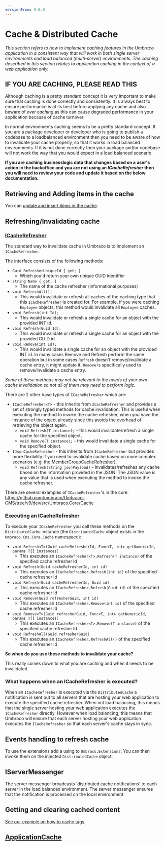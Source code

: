 ```yaml
---
versionFrom: 9.0.0
---
```


# Cache & Distributed Cache

_This section refers to how to implement caching features in the Umbraco application in a consistent way that will work in both single server environments and load balanced (multi-server) environments. The caching described in this section relates to application caching in the context of a web application only._

## IF YOU ARE CACHING, PLEASE READ THIS

Although caching is a pretty standard concept it is very important to make sure that caching is done correctly and consistently. It is always best to ensure performance is at its best before applying any cache and also beware of *over caching* as this can cause degraded performance in your application because of cache turnover.

In normal environments caching seems to be a pretty standard concept. If you are a package developer or developer who is going to publish a codebase to a loadbalanced environment then you need to be aware of how to invalidate your cache properly, so that it works in load balanced environments. If it is not done correctly then your package and/or codebase will not work the way that you would expect in a load balanced scenario.

**If you are caching businesslogic data that changes based on a user's action in the backoffice and you are not using an *ICacheRefresher* then you will need to review your code and update it based on the below documentation.**

## Retrieving and Adding items in the cache

You can [update and insert items in the cache](updating-cache-v9.md).

## Refreshing/Invalidating cache

### [ICacheRefresher](cache-refresher-v9.md)

The standard way to invalidate cache in Umbraco is to implement an `ICacheRefresher`.

The interface consists of the following methods:

* `Guid RefresherUniqueId { get; }`
  - Which you'd return your own unique GUID identifier
* `string Name { get; }`
  - The name of the cache refresher (informational purposes)
* `void RefreshAll();`
  - This would invalidate or refresh all caches of the caching type that this `ICacheRefresher` is created for. For example, if you were caching `Employee` objects, this method would invalidate all `Employee` caches.
* `void Refresh(int Id);`
  - This would invalidate or refresh a single cache for an object with the provided INT id.
* `void Refresh(Guid Id);`
  - This would invalidate or refresh a single cache for an object with the provided GUID id.
* `void Remove(int Id);`
  - This would invalidate a single cache for an object with the provided INT id. In many cases Remove and Refresh perform the same operation but in some cases `Refresh` doesn't remove/invalidate a cache entry, it might update it. `Remove` is specifically used to remove/invalidate a cache entry.

_Some of these methods may not be relevant to the needs of your own cache invalidation so not all of them may need to perform logic._

There are 2 other base types of `ICacheRefresher` which are:

* `ICacheRefresher<T>` - this inherits from `ICacheRefresher` and provides a set of strongly typed methods for cache invalidation. This is useful when executing the method to invoke the cache refresher, when you have the instance of the object already since this avoids the overhead of retrieving the object again.
    * `void Refresh(T instance);` - this would invalidate/refresh a single cache for the specified object.
    * `void Remove(T instance);` - this would invalidate a single cache for the specified object.
* `IJsonCacheRefresher` - this inherits from `ICacheRefresher` but provides more flexibility if you need to invalidate cache based on more complex scenarios (e.g. the [MemberGroupCacheRefresher](https://github.com/umbraco/Umbraco-CMS/blob/v7/dev/src/Umbraco.Web/Cache/MemberGroupCacheRefresher.cs)).
    * `void Refresh(string jsonPayload)` - Invalidates/refreshes any cache based on the information provided in the JSON. The JSON value is any value that is used when executing the method to invoke the cache refresher.

There are several examples of `ICacheRefresher`'s in the core: https://github.com/umbraco/Umbraco-CMS/tree/v9/dev/src/Umbraco.Core/Cache

### Executing an ICacheRefresher

To execute your `ICacheRefresher` you call these methods on the `DistributedCache` instance (the `DistributedCache` object exists in the `Umbraco.Cms.Core.Cache` namespace):

* `void Refresh<T>(Guid cacheRefresherId, Func<T, int> getNumericId, params T[] instances)`
  - This executes an `ICacheRefresher<T>.Refresh(T instance)` of the specified cache refresher Id
* `void Refresh(Guid cacheRefresherId, int id)`
  - This executes an `ICacheRefresher.Refresh(int id)` of the specified cache refresher Id
* `void Refresh(Guid cacheRefresherId, Guid id)`
  - This executes an `ICacheRefresher.Refresh(Guid id)` of the specified cache refresher Id
* `void Remove(Guid refresherGuid, int id)`
  - This executes an `ICacheRefresher.Remove(int id)` of the specified cache refresher Id
* `void Remove<T>(Guid refresherGuid, Func<T, int> getNumericId, params T[] instances)`
  - This executes an `ICacheRefresher<T>.Remove(T instance)` of the specified cache refresher Id
* `void RefreshAll(Guid refresherGuid)`
  - This executes an `ICacheRefresher.RefreshAll()` of the specified cache refresher Id

**So when do you use these methods to invalidate your cache?**

This really comes down to what you are caching and when it needs to be invalidated.

### What happens when an ICacheRefresher is executed?

When an `ICacheRefresher` is executed via the `DistributedCache` a notification is sent out to all servers that are hosting your web application to execute the specified cache refresher.
When not load balancing, this means that the single server hosting your web application executes the `ICacheRefresher` directly.
However when load balancing, this means that Umbraco will ensure that each server hosting your web application executes the `ICacheRefresher` so that each server's cache stays in sync.

## Events handling to refresh cache

To use the extensions add a using to `Umbraco.Extensions`;  You can then invoke them on the injected `DistributedCache` object.

## IServerMessenger

The server messenger broadcasts 'distributed cache notifications' to each server in the load balanced environment.
The server messenger ensures that the notification is processed on the local environment.


## Getting and clearing cached content

[See our example on how to cache tags](examples/tags-v9.md).

## [ApplicationCache](applicationcache-v9.md)

